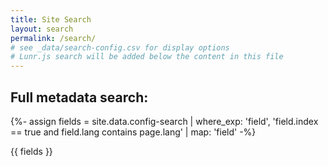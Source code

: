 ```yaml
---
title: Site Search
layout: search
permalink: /search/
# see _data/search-config.csv for display options
# Lunr.js search will be added below the content in this file
---
```


## Full metadata search:

{%- assign fields = site.data.config-search | where_exp: 'field', 'field.index == true and field.lang contains page.lang' | map: 'field' -%}

{{ fields }}
